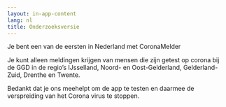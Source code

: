 ```yaml
---
layout: in-app-content
lang: nl
title: Onderzoeksversie
---
```


<p class="md-block-lead md-text-color-RO-donkerblauw" markdown="1">
    Je bent een van de eersten in Nederland met CoronaMelder
</p>

Je kunt alleen meldingen krijgen van mensen die zijn getest op corona bij de GGD in de regio’s IJsselland, Noord- en Oost-Gelderland, Gelderland-Zuid, Drenthe en Twente.

Bedankt dat je ons meehelpt om de app te testen en daarmee de verspreiding van het Corona virus te stoppen.
